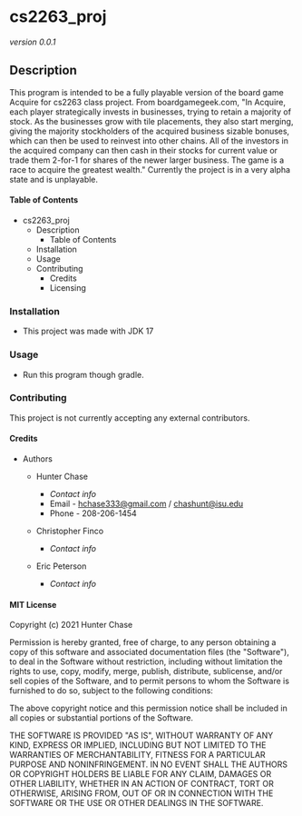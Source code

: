 # cs2263_proj
*version 0.0.1*

## Description
This program is intended to be a fully playable version of the board game Acquire for cs2263 class project.
   From boardgamegeek.com, "In Acquire, each player strategically invests in businesses, trying to retain a majority of stock. As the businesses grow with tile placements, they also start merging, giving the majority stockholders of the acquired business sizable bonuses, which can then be used to reinvest into other chains. All of the investors in the acquired company can then cash in their stocks for current value or trade them 2-for-1 for shares of the newer larger business. The game is a race to acquire the greatest wealth."
Currently the project is in a very alpha state and is unplayable.

#### Table of Contents
- cs2263_proj
  - Description
    - Table of Contents
  - Installation
  - Usage
  - Contributing
    - Credits
    - Licensing


### Installation
- This project was made with JDK 17


### Usage
- Run this program though gradle.


### Contributing
This project is not currently accepting any external contributors.


#### Credits
- Authors
  - Hunter Chase
    - *Contact info*
    - Email - hchase333@gmail.com / chashunt@isu.edu
    - Phone - 208-206-1454

  - Christopher Finco
    - *Contact info*

  - Eric Peterson
    - *Contact info*


#### MIT License

Copyright (c) 2021 Hunter Chase

Permission is hereby granted, free of charge, to any person obtaining a copy
of this software and associated documentation files (the "Software"), to deal
in the Software without restriction, including without limitation the rights
to use, copy, modify, merge, publish, distribute, sublicense, and/or sell
copies of the Software, and to permit persons to whom the Software is
furnished to do so, subject to the following conditions:

The above copyright notice and this permission notice shall be included in all
copies or substantial portions of the Software.

THE SOFTWARE IS PROVIDED "AS IS", WITHOUT WARRANTY OF ANY KIND, EXPRESS OR
IMPLIED, INCLUDING BUT NOT LIMITED TO THE WARRANTIES OF MERCHANTABILITY,
FITNESS FOR A PARTICULAR PURPOSE AND NONINFRINGEMENT. IN NO EVENT SHALL THE
AUTHORS OR COPYRIGHT HOLDERS BE LIABLE FOR ANY CLAIM, DAMAGES OR OTHER
LIABILITY, WHETHER IN AN ACTION OF CONTRACT, TORT OR OTHERWISE, ARISING FROM,
OUT OF OR IN CONNECTION WITH THE SOFTWARE OR THE USE OR OTHER DEALINGS IN THE
SOFTWARE.
